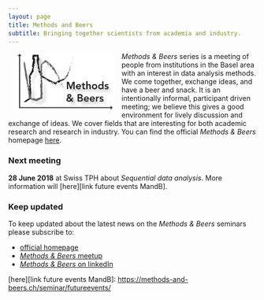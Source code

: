 ```yaml
---
layout: page
title: Methods and Beers
subtitle: Bringing together scientists from academia and industry.
---
```


<img align="left" src="/img/MBlogo.jpg" style="width: 200px;" hspace="15px"/> _Methods & Beers_ series is a meeting of people from institutions in the Basel area with an interest in data analysis methods. We come together, exchange ideas, and have a beer and snack. It is an intentionally informal, participant driven meeting; we believe this gives a good environment for lively discussion and exchange of ideas. We cover fields that are interesting for both academic research and research in industry. You can find the official _Methods & Beers_ homepage [here][link MandB].

### Next meeting
**28 June 2018** at Swiss TPH about _Sequential data analysis_. More information will [here][link future events MandB].

### Keep updated
To keep updated about the latest news on the _Methods & Beers_ seminars please subscribe to:
 - [official homepage][link MandB]
 - [_Methods & Beers_ meetup][link MBmeetup]
 - [_Methods & Beers_ on linkedIn][link MBlinkedIn]

[link MandB]: https://BaselComputationalCommunityInResearch.github.io
[link MBmeetup]: https://www.meetup.com/Basel-Computational-Methods-for-Research-Community-BCMRC/
[link MBlinkedIn]: https://www.linkedin.com/groups/8609764
[link MBBSSE]: https://www.bsse.ethz.ch/department/D-BSSE-Initiatives/Basel-Computational-Methods-for-Research-Community.html
[here][link future events MandB]: https://methods-and-beers.ch/seminar/futureevents/
